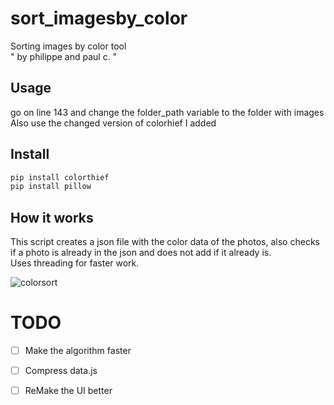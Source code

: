 # sort_imagesby_color
Sorting images by color tool  
" by philippe and paul c. "
## Usage
go on line 143 and change the folder_path variable to the folder with images
Also use the changed version of colorhief I added
## Install

```bash
pip install colorthief
pip install pillow
```
## How it works

This script creates a json file with the color data of the photos, also checks if a photo is already in the json and does not add if it already is.  
Uses threading for faster work.  

![colorsort](https://github.com/Phi999/sort_imagesby_color/assets/72974980/3c091292-ca02-4f1c-beaf-61813fb5b285)

# TODO

- [ ] Make the algorithm faster
- [ ] Compress data.js
- [ ] ReMake the UI better


    
